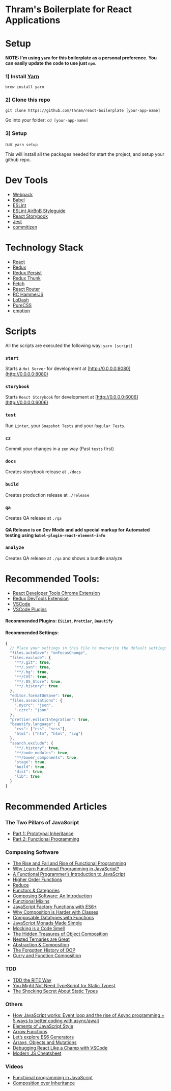 # Thram's Boilerplate for React Applications

# Setup

**NOTE: I'm using `yarn` for this boilerplate as a personal preference. You can easily update the code to use just `npm`.**

### 1) Install [Yarn](https://yarnpkg.com/)

`brew install yarn`

### 2) Clone this repo

`git clone https://github.com/Thram/react-boilerplate [your-app-name]`

Go into your folder: `cd [your-app-name]`

### 3) Setup

run: `yarn setup`

This will install all the packages needed for start the project, and setup your github repo.

# Dev Tools

- [Webpack](https://webpack.js.org/) 
- [Babel](babeljs.io)
- [ESLint](http://eslint.org/)
- [ESLint AirBnB Styleguide](https://github.com/airbnb/javascript)
- [React Storybook](https://storybooks.js.org)
- [Jest](https://facebook.github.io/jest/)
- [commitizen](http://commitizen.github.io/cz-cli/)

# Technology Stack

- [React](https://facebook.github.io/react/)
- [Redux](http://redux.js.org/)
- [Redux Persist](https://github.com/rt2zz/redux-persist)
- [Redux Thunk](https://github.com/gaearon/redux-thunk)
- [Fetch](https://github.com/github/fetch)
- [React Router](https://reacttraining.com/react-router/)
- [RC HammerJS](https://github.com/react-component/react-hammerjs)
- [LoDash](lodash.com)
- [PureCSS](https://purecss.io/)
- [emotion](https://emotion.sh/)

# Scripts

All the scripts are executed the following way: `yarn [script]`

### `start`

Starts a `Hot Server` for development at [http://0.0.0.0:8080](http://0.0.0.0:8080)

### `storybook`

Starts `React Storybook` for development at [http://0.0.0.0:6006](http://0.0.0.0:6006)

### `test`

Run `Linter`, your `Snapshot Tests` and your `Regular Tests`.

### `cz`

Commit your changes in a `zen` way (Past `tests` first)

### `docs`

Creates storybook release at `./docs`

### `build`

Creates production release at `./release`

### `qa`

Creates QA release at `./qa`

#### QA Release is on Dev Mode and add special markup for Automated testing using `babel-plugin-react-element-info`

### `analyze`

Creates QA release at `./qa` and shows a bundle analyze

# Recommended Tools: 

- [React Developer Tools Chrome Extension](https://chrome.google.com/webstore/detail/react-developer-tools/fmkadmapgofadopljbjfkapdkoienihi?hl=en)
- [Redux DevTools Extension](http://extension.remotedev.io/)
- [VSCode](https://code.visualstudio.com/)
- [VSCode Plugins](https://github.com/viatsko/awesome-vscode)

#### Recommended Plugins: `ESLint`, `Prettier`, `Beautify`
#### Recommended Settings: 
```javascript
{
  // Place your settings in this file to overwrite the default settings
  "files.autoSave": "onFocusChange",
  "files.exclude": {
    "**/.git": true,
    "**/.svn": true,
    "**/.hg": true,
    "**/CVS": true,
    "**/.DS_Store": true,
    "**/.history": true
  },
  "editor.formatOnSave": true,
  "files.associations": {
    ".nycrc": "json",
    ".czrc": "json"
  },
  "prettier.eslintIntegration": true,
  "beautify.language": {
    "css": ["css", "scss"],
    "html": ["htm", "html", "svg"]
  },
  "search.exclude": {
    "**/.history": true,
    "**/node_modules": true,
    "**/bower_components": true,
    "stage": true,
    "build": true,
    "dist": true,
    "lib": true
  }
}
```

# Recommended Articles

### The Two Pillars of JavaScript
- [Part 1: Prototypal Inheritance](https://medium.com/javascript-scene/the-two-pillars-of-javascript-ee6f3281e7f3)
- [Part 2: Functional Programming](https://medium.com/javascript-scene/the-two-pillars-of-javascript-pt-2-functional-programming-a63aa53a41a4)

### Composing Software
- [The Rise and Fall and Rise of Functional Programming](https://medium.com/javascript-scene/the-rise-and-fall-and-rise-of-functional-programming-composable-software-c2d91b424c8c)
- [Why Learn Functional Programming in JavaScript?](https://medium.com/javascript-scene/why-learn-functional-programming-in-javascript-composing-software-ea13afc7a257)
- [A Functional Programmer’s Introduction to JavaScript](https://medium.com/javascript-scene/a-functional-programmers-introduction-to-javascript-composing-software-d670d14ede30)
- [Higher Order Functions](https://medium.com/javascript-scene/higher-order-functions-composing-software-5365cf2cbe99)
- [Reduce](https://medium.com/javascript-scene/reduce-composing-software-fe22f0c39a1d)
- [Functors & Categories](https://medium.com/javascript-scene/functors-categories-61e031bac53f)
- [Composing Software: An Introduction](https://medium.com/javascript-scene/composing-software-an-introduction-27b72500d6ea)
- [Functional Mixins](https://medium.com/javascript-scene/functional-mixins-composing-software-ffb66d5e731c)
- [JavaScript Factory Functions with ES6+](https://medium.com/javascript-scene/javascript-factory-functions-with-es6-4d224591a8b1)
- [Why Composition is Harder with Classes](https://medium.com/javascript-scene/why-composition-is-harder-with-classes-c3e627dcd0aa)
- [Composable Datatypes with Functions](https://medium.com/javascript-scene/composable-datatypes-with-functions-aec72db3b093)
- [JavaScript Monads Made Simple](https://medium.com/javascript-scene/javascript-monads-made-simple-7856be57bfe8)
- [Mocking is a Code Smell](https://medium.com/javascript-scene/mocking-is-a-code-smell-944a70c90a6a)
- [The Hidden Treasures of Object Composition](https://medium.com/javascript-scene/the-hidden-treasures-of-object-composition-60cd89480381)
- [Nested Ternaries are Great](https://medium.com/javascript-scene/nested-ternaries-are-great-361bddd0f340)
- [Abstraction & Composition](https://medium.com/javascript-scene/abstraction-composition-cb2849d5bdd6)
- [The Forgotten History of OOP](https://medium.com/javascript-scene/the-forgotten-history-of-oop-88d71b9b2d9f)
- [Curry and Function Composition](https://medium.com/javascript-scene/curry-and-function-composition-2c208d774983)

### TDD
- [TDD the RITE Way](https://medium.com/javascript-scene/tdd-the-rite-way-53c9b46f45e3)
- [You Might Not Need TypeScript (or Static Types)](https://medium.com/javascript-scene/you-might-not-need-typescript-or-static-types-aa7cb670a77b)
- [The Shocking Secret About Static Types](https://medium.com/javascript-scene/the-shocking-secret-about-static-types-514d39bf30a3)

### Others
- [How JavaScript works: Event loop and the rise of Async programming + 5 ways to better coding with async/await](https://blog.sessionstack.com/how-javascript-works-event-loop-and-the-rise-of-async-programming-5-ways-to-better-coding-with-2f077c4438b5)
- [Elements of JavaScript Style](https://medium.com/javascript-scene/elements-of-javascript-style-caa8821cb99f)
- [Arrow Functions](https://medium.com/javascript-scene/familiarity-bias-is-holding-you-back-its-time-to-embrace-arrow-functions-3d37e1a9bb75)
- [Let’s explore ES6 Generators](https://medium.freecodecamp.org/lets-explore-es6-generators-5e58ed23b0f1)
- [Arrays, Objects and Mutations](https://medium.com/@fknussel/arrays-objects-and-mutations-6b23348b54aa)
- [Debugging React Like a Champ with VSCode](https://hackernoon.com/debugging-react-like-a-champ-with-vscode-66281760037)
- [Modern JS Cheatsheet](https://mbeaudru.github.io/modern-js-cheatsheet/)

### Videos
- [Functional programming in JavaScript](https://www.youtube.com/playlist?list=PL0zVEGEvSaeEd9hlmCXrk5yUyqUag-n84)
- [Composition over Inheritance](https://www.youtube.com/watch?v=wfMtDGfHWpA)
